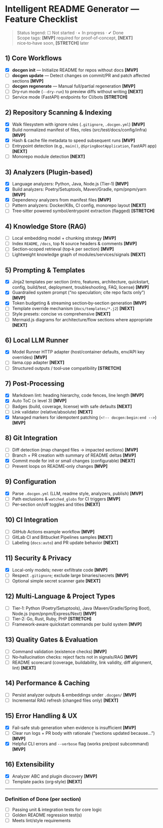 # Intelligent README Generator — Feature Checklist

> Status legend: ☐ Not started · ◐ In progress · ✔ Done  
> Scope tags: **[MVP]** required for proof‑of‑concept, **[NEXT]** nice‑to‑have soon, **[STRETCH]** later

## 1) Core Workflows
- [x] **docgen init** — Initialize README for repos without docs **[MVP]**
- [ ] **docgen update** — Detect changes on commit/PR and patch affected sections **[MVP]**
- [ ] **docgen regenerate** — Manual full/partial regeneration **[MVP]**
- [ ] Dry‑run mode (`--dry-run`) to preview diffs without writing **[NEXT]**
- [ ] Service mode (FastAPI) endpoints for CI/bots **[STRETCH]**

## 2) Repository Scanning & Indexing
- [x] Walk filesystem with ignore rules (`.gitignore`, `.docgen.yml`) **[MVP]**
- [x] Build normalized manifest of files, roles (src/test/docs/config/infra) **[MVP]**
- [x] Hash & cache file metadata to speed subsequent runs **[MVP]**
- [ ] Entrypoint detection (e.g., `main()`, `@SpringBootApplication`, FastAPI app) **[NEXT]**
- [ ] Monorepo module detection **[NEXT]**

## 3) Analyzers (Plugin‑based)
- [x] Language analyzers: Python, Java, Node.js (Tier‑1) **[MVP]**
- [x] Build analyzers: Poetry/Setuptools, Maven/Gradle, npm/pnpm/yarn **[MVP]**
- [x] Dependency analyzers from manifest files **[MVP]**
- [ ] Pattern analyzers: Docker/K8s, CI config, monorepo layout **[NEXT]**
- [ ] Tree‑sitter powered symbol/entrypoint extraction (flagged) **[STRETCH]**

## 4) Knowledge Store (RAG)
- [ ] Local embedding model + chunking strategy **[MVP]**
- [ ] Index `README`, `/docs`, top N source headers & comments **[MVP]**
- [ ] Section‑scoped retrieval (top‑k per section) **[MVP]**
- [ ] Lightweight knowledge graph of modules/services/signals **[NEXT]**

## 5) Prompting & Templates
- [x] Jinja2 templates per section (intro, features, architecture, quickstart, config, build/test, deployment, troubleshooting, FAQ, license) **[MVP]**
- [x] Guardrailed system prompt (“no speculation; cite repo facts only”) **[MVP]**
- [x] Token budgeting & streaming section‑by‑section generation **[MVP]**
- [ ] Template override mechanism (`docs/templates/*.j2`) **[NEXT]**
- [ ] Style presets: concise vs comprehensive **[NEXT]**
- [ ] Mermaid.js diagrams for architecture/flow sections where appropriate **[NEXT]**

## 6) Local LLM Runner
- [x] Model Runner HTTP adapter (host/container defaults, env/API key overrides) **[MVP]**
- [ ] llama.cpp adapter **[NEXT]**
- [ ] Structured outputs / tool‑use compatibility **[STRETCH]**

## 7) Post‑Processing
- [x] Markdown lint: heading hierarchy, code fences, line length **[MVP]**
- [x] Auto ToC (≤ level 3) **[MVP]**
- [ ] Badges (build, coverage, license) with safe defaults **[NEXT]**
- [ ] Link validator (relative/absolute) **[NEXT]**
- [x] Managed markers for idempotent patching (`<!-- docgen:begin:end -->`) **[MVP]**

## 8) Git Integration
- [ ] Diff detection (map changed files → impacted sections) **[MVP]**
- [ ] Branch + PR creation with summary of README deltas **[MVP]**
- [x] Commit mode for init or small changes (configurable) **[NEXT]**
- [ ] Prevent loops on README‑only changes **[MVP]**

## 9) Configuration
- [x] Parse `.docgen.yml` (LLM, readme style, analyzers, publish) **[MVP]**
- [ ] Path exclusions & `watched_globs` for CI triggers **[MVP]**
- [ ] Per‑section on/off toggles and titles **[NEXT]**

## 10) CI Integration
- [ ] GitHub Actions example workflow **[MVP]**
- [ ] GitLab CI and Bitbucket Pipelines samples **[NEXT]**
- [ ] Labeling (`docs:auto`) and PR update behavior **[NEXT]**

## 11) Security & Privacy
- [x] Local-only models; never exfiltrate code **[MVP]**
- [ ] Respect `.gitignore`; exclude large binaries/secrets **[MVP]**
- [ ] Optional simple secret scanner gate **[NEXT]**

## 12) Multi‑Language & Project Types
- [ ] Tier‑1: Python (Poetry/Setuptools), Java (Maven/Gradle/Spring Boot), Node.js (npm/pnpm/Express/Next) **[MVP]**
- [ ] Tier‑2: Go, Rust, Ruby, PHP **[STRETCH]**
- [ ] Framework‑aware quickstart commands per build system **[MVP]**

## 13) Quality Gates & Evaluation
- [ ] Command validation (existence checks) **[MVP]**
- [ ] No‑hallucination checks: reject facts not in signals/RAG **[MVP]**
- [ ] README scorecard (coverage, buildability, link validity, diff alignment, lint) **[NEXT]**

## 14) Performance & Caching
- [ ] Persist analyzer outputs & embeddings under `.docgen/` **[MVP]**
- [ ] Incremental RAG refresh (changed files only) **[NEXT]**

## 15) Error Handling & UX
- [x] Fail-safe stub generation when evidence is insufficient **[MVP]**
- [ ] Clear run logs + PR body with rationale (“sections updated because…”) **[MVP]**
- [x] Helpful CLI errors and `--verbose` flag (works pre/post subcommand) **[MVP]**

## 16) Extensibility
- [x] Analyzer ABC and plugin discovery **[MVP]**
- [ ] Template packs (org‑style) **[NEXT]**

---

### Definition of Done (per section)
- [ ] Passing unit & integration tests for core logic
- [ ] Golden README regression test(s)
- [ ] Meets lint/style requirements
